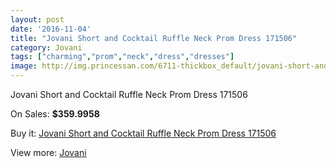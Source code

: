 ```yaml
---
layout: post
date: '2016-11-04'
title: "Jovani Short and Cocktail Ruffle Neck Prom Dress 171506"
category: Jovani
tags: ["charming","prom","neck","dress","dresses"]
image: http://img.princessan.com/6711-thickbox_default/jovani-short-and-cocktail-ruffle-neck-prom-dress-171506.jpg
---
```

Jovani Short and Cocktail Ruffle Neck Prom Dress 171506

On Sales: **$359.9958**
<a href="https://www.princessan.com/en/jovani/3049-jovani-short-and-cocktail-ruffle-neck-prom-dress-171506.html"><amp-img layout="responsive" width="600" height="600" src="//img.princessan.com/6711-thickbox_default/jovani-short-and-cocktail-ruffle-neck-prom-dress-171506.jpg" alt="Jovani Short and Cocktail Ruffle Neck Prom Dress 171506 0" /></a>
<a href="https://www.princessan.com/en/jovani/3049-jovani-short-and-cocktail-ruffle-neck-prom-dress-171506.html"><amp-img layout="responsive" width="600" height="600" src="//img.princessan.com/6712-thickbox_default/jovani-short-and-cocktail-ruffle-neck-prom-dress-171506.jpg" alt="Jovani Short and Cocktail Ruffle Neck Prom Dress 171506 1" /></a>
<a href="https://www.princessan.com/en/jovani/3049-jovani-short-and-cocktail-ruffle-neck-prom-dress-171506.html"><amp-img layout="responsive" width="600" height="600" src="//img.princessan.com/6713-thickbox_default/jovani-short-and-cocktail-ruffle-neck-prom-dress-171506.jpg" alt="Jovani Short and Cocktail Ruffle Neck Prom Dress 171506 2" /></a>

Buy it: [Jovani Short and Cocktail Ruffle Neck Prom Dress 171506](https://www.princessan.com/en/jovani/3049-jovani-short-and-cocktail-ruffle-neck-prom-dress-171506.html "Jovani Short and Cocktail Ruffle Neck Prom Dress 171506")

View more: [Jovani](https://www.princessan.com/en/26-jovani "Jovani")